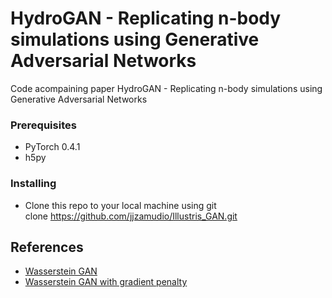 # HydroGAN - Replicating n-body simulations using Generative Adversarial Networks

Code acompaining paper HydroGAN - Replicating n-body simulations using Generative Adversarial Networks


### Prerequisites

* PyTorch 0.4.1
* h5py

### Installing

* Clone this repo to your local machine using
 git clone https://github.com/jjzamudio/Illustris_GAN.git





## References

* [Wasserstein GAN](https://github.com/martinarjovsky/WassersteinGAN)
* [Wasserstein GAN with gradient penalty](https://github.com/EmilienDupont/wgan-gp)


